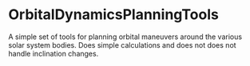 # OrbitalDynamicsPlanningTools
A simple set of tools for planning orbital maneuvers around the various solar system bodies. Does simple calculations and does not does not handle inclination changes.
